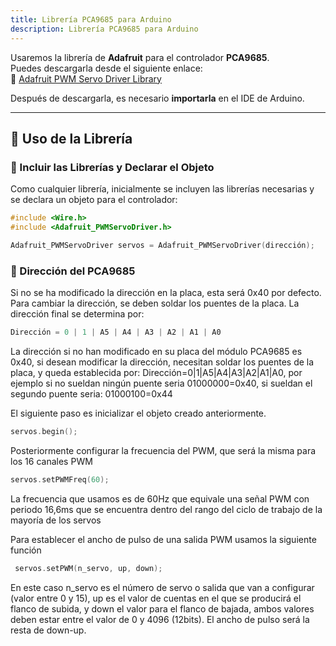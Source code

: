 ```yaml
---
title: Librería PCA9685 para Arduino
description: Librería PCA9685 para Arduino
---
```



Usaremos la librería de **Adafruit** para el controlador **PCA9685**.  
Puedes descargarla desde el siguiente enlace:  
🔗 [Adafruit PWM Servo Driver Library](https://github.com/adafruit/Adafruit-PWM-Servo-Driver-Library)

Después de descargarla, es necesario **importarla** en el IDE de Arduino.

---

## 🔹 Uso de la Librería

### 📌 Incluir las Librerías y Declarar el Objeto

Como cualquier librería, inicialmente se incluyen las librerías necesarias y se declara un objeto para el controlador:

```cpp
#include <Wire.h>
#include <Adafruit_PWMServoDriver.h>

Adafruit_PWMServoDriver servos = Adafruit_PWMServoDriver(dirección);
 ```

###  📌 Dirección del PCA9685
Si no se ha modificado la dirección en la placa, esta será 0x40 por defecto.
Para cambiar la dirección, se deben soldar los puentes de la placa. La dirección final se determina por:

```cpp
Dirección = 0 | 1 | A5 | A4 | A3 | A2 | A1 | A0
```

La dirección si no han modificado en su placa del módulo PCA9685 es 0x40, si desean modificar la dirección, necesitan soldar los puentes de la placa, y queda establecida por: Dirección=0|1|A5|A4|A3|A2|A1|A0, por ejemplo si no sueldan ningún puente seria 01000000=0x40, si sueldan el segundo puente seria: 01000100=0x44

El siguiente paso es inicializar el objeto creado anteriormente.

```cpp
servos.begin();  
```

Posteriormente configurar la frecuencia del PWM, que será la misma para los 16 canales PWM


```cpp
servos.setPWMFreq(60); 

```
La frecuencia que usamos es de 60Hz que equivale una señal PWM con periodo 16,6ms que se encuentra dentro del rango del ciclo de trabajo de la mayoría de los servos

Para establecer el ancho de pulso de una salida PWM usamos la siguiente función
```cpp
 servos.setPWM(n_servo, up, down);  
```

En este caso n_servo es el número de servo o salida que van a configurar (valor entre 0 y 15), up es el valor de cuentas en el que se producirá el flanco de subida, y down el valor para el flanco de bajada, ambos valores deben estar entre el valor de 0 y 4096 (12bits). El ancho de pulso será la resta de down-up.



